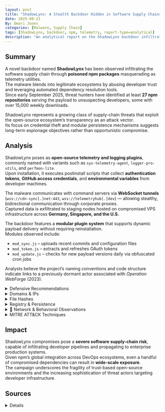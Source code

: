 ```yaml
---
layout: post
title: "ShadowLynx: A Stealth Backdoor Hidden in Software Supply Chains"
date: 2025-09-21
By: Omari Jones
categories: [Malware, Supply Chain]
tags: [ShadowLynx, backdoor, npm, telemetry, report-type=analytical]
description: "An analytical report on the ShadowLynx backdoor infiltrating global supply chains through compromised npm packages and obfuscated telemetry modules."
---
```


## Summary
A novel backdoor named **ShadowLynx** has been observed infiltrating the software supply chain through **poisoned npm packages** masquerading as telemetry utilities.  
The malware blends into legitimate ecosystems by abusing developer trust and leveraging automated dependency resolution tools.  
Since early September 2025, threat hunters have identified at least **27 npm repositories** serving the payload to unsuspecting developers, some with over 15,000 weekly downloads.

ShadowLynx represents a growing class of supply-chain threats that exploit the open-source ecosystem’s transparency as an attack vector.  
Its focus on credential theft and modular persistence mechanisms suggests long-term espionage objectives rather than opportunistic compromise.

## Analysis
ShadowLynx poses as **open-source telemetry and logging plugins**, commonly named with variants such as `sys-telemetry-agent`, `logger-pro-utils`, and `perfmon-lite`.  
Upon installation, it executes postinstall scripts that collect **authentication tokens**, **GitHub access credentials**, and **environmental variables** from developer machines.  

The malware communicates with command servers via **WebSocket tunnels** (`wss://cdn-sync[.]net:443`, `wss://telemetryhub[.]dev`) — allowing stealthy, bidirectional communication through corporate proxies.  
Captured data is exfiltrated to staging nodes hosted on compromised VPS infrastructure across **Germany, Singapore, and the U.S.**  

The backdoor features a **modular plugin system** that supports dynamic payload delivery without requiring reinstallation.  
Modules observed include:  
- `mod_sync.js` – uploads recent commits and configuration files  
- `mod_token.js` – extracts and refreshes OAuth tokens  
- `mod_update.js` – checks for new payload versions daily via obfuscated cron jobs  

Analysts believe the project’s naming conventions and code structure indicate links to a previously dormant actor associated with *Operation WebForge* (2023).

<details><summary>Defensive Recommendations</summary>

- Conduct **manual audits** of npm and PyPI dependencies, especially telemetry-related modules  
- Enforce **signed package verification** using npm’s `--verify-signatures` feature  
- Block **WebSocket egress connections** to unapproved domains  
- Review build pipelines for unauthorized post-install scripts  
- Deploy network alerts for C2 patterns matching `cdn-sync[.]net` and `telemetryhub[.]dev`  

</details>

<details><summary> Domains & IPs</summary>

- `cdn-sync[.]net` — Primary C2 channel  
- `update-sandsys[.]org` — Secondary relay node  
- `45.33.67[.]201` — VPS staging server (Germany)  

</details>

<details><summary> File Hashes</summary>

- `f2a71ce3dfb32e8b4c56c7e2b1491b7dbeaa4de542d5b2ea9a3d917e2d3391ff` — *Sandspear* ICS wiper  
- `19d74caa6b2b923a47f2389ed83d1f76e2186a2b1425c72a4d6d60e0f9b89210` — *Agent Peacock* espionage backdoor  

</details>

<details><summary> Registry & Persistence</summary>

- `HKLM\\System\\CurrentControlSet\\Services\\SpearMon` — Service-based persistence  
- `HKCU\\Software\\TelemetryUpdater` — Configuration for ShadowLynx updater  

</details>

<details><summary>📡 Network & Behavioral Observations</summary>

- Beaconing every 180 seconds via WebSocket  
- TLS traffic mimics telemetry sync packets  
- Activity spikes during 08:00–17:00 UTC+3  
- Log timestamps rewritten to disguise sequence  

</details>

<details><summary> MITRE ATT&CK Techniques</summary>

- **T1059.003** – Command and Scripting Interpreter: PowerShell  
- **T1071.001** – Application Layer Protocol: Web Protocols  
- **T1552.001** – Credential Access: Credentials in Files  
- **T1547.001** – Persistence: Registry Run Keys  

</details>


## Impact
ShadowLynx compromises pose a **severe software supply-chain risk**, capable of infiltrating developer pipelines and propagating to enterprise production systems.  
Given npm’s global integration across DevOps ecosystems, even a handful of compromised dependencies can result in **wide-scale exposure**.  
The campaign underscores the fragility of trust-based open-source environments and the increasing sophistication of threat actors targeting developer infrastructure.  

## Sources
<details>
- GitHub Security Advisory (2025)  
- Snyk Vulnerability Research  
- ReversingLabs Threat Intel Report (2025)  
- Digital Forensics Association Supply Chain Bulletin
</details>
